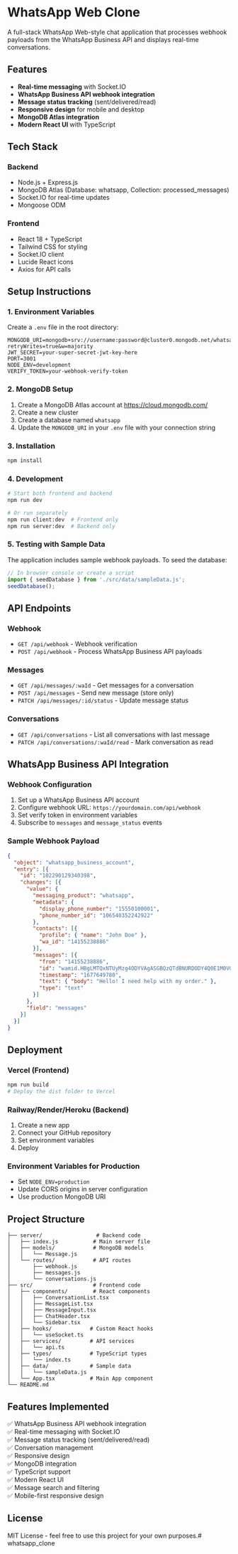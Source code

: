 # WhatsApp Web Clone

A full-stack WhatsApp Web-style chat application that processes webhook payloads from the WhatsApp Business API and displays real-time conversations.

## Features

- **Real-time messaging** with Socket.IO
- **WhatsApp Business API webhook integration**
- **Message status tracking** (sent/delivered/read)
- **Responsive design** for mobile and desktop
- **MongoDB Atlas integration**
- **Modern React UI** with TypeScript

## Tech Stack

### Backend
- Node.js + Express.js
- MongoDB Atlas (Database: whatsapp, Collection: processed_messages)
- Socket.IO for real-time updates
- Mongoose ODM

### Frontend
- React 18 + TypeScript
- Tailwind CSS for styling
- Socket.IO client
- Lucide React icons
- Axios for API calls

## Setup Instructions

### 1. Environment Variables

Create a `.env` file in the root directory:

```env
MONGODB_URI=mongodb+srv://username:password@cluster0.mongodb.net/whatsapp?retryWrites=true&w=majority
JWT_SECRET=your-super-secret-jwt-key-here
PORT=3001
NODE_ENV=development
VERIFY_TOKEN=your-webhook-verify-token
```

### 2. MongoDB Setup

1. Create a MongoDB Atlas account at https://cloud.mongodb.com/
2. Create a new cluster
3. Create a database named `whatsapp`
4. Update the `MONGODB_URI` in your `.env` file with your connection string

### 3. Installation

```bash
npm install
```

### 4. Development

```bash
# Start both frontend and backend
npm run dev

# Or run separately
npm run client:dev  # Frontend only
npm run server:dev  # Backend only
```

### 5. Testing with Sample Data

The application includes sample webhook payloads. To seed the database:

```javascript
// In browser console or create a script
import { seedDatabase } from './src/data/sampleData.js';
seedDatabase();
```

## API Endpoints

### Webhook
- `GET /api/webhook` - Webhook verification
- `POST /api/webhook` - Process WhatsApp Business API payloads

### Messages
- `GET /api/messages/:waId` - Get messages for a conversation
- `POST /api/messages` - Send new message (store only)
- `PATCH /api/messages/:id/status` - Update message status

### Conversations
- `GET /api/conversations` - List all conversations with last message
- `PATCH /api/conversations/:waId/read` - Mark conversation as read

## WhatsApp Business API Integration

### Webhook Configuration

1. Set up a WhatsApp Business API account
2. Configure webhook URL: `https://yourdomain.com/api/webhook`
3. Set verify token in environment variables
4. Subscribe to `messages` and `message_status` events

### Sample Webhook Payload

```json
{
  "object": "whatsapp_business_account",
  "entry": [{
    "id": "102290129340398",
    "changes": [{
      "value": {
        "messaging_product": "whatsapp",
        "metadata": {
          "display_phone_number": "15550100001",
          "phone_number_id": "106540352242922"
        },
        "contacts": [{
          "profile": { "name": "John Doe" },
          "wa_id": "14155238886"
        }],
        "messages": [{
          "from": "14155238886",
          "id": "wamid.HBgLMTQxNTUyMzg4ODYVAgASGBQzQTdBNURDODY4Q0E1M0VGM0Y0QUU",
          "timestamp": "1677649780",
          "text": { "body": "Hello! I need help with my order." },
          "type": "text"
        }]
      },
      "field": "messages"
    }]
  }]
}
```

## Deployment

### Vercel (Frontend)
```bash
npm run build
# Deploy the dist folder to Vercel
```

### Railway/Render/Heroku (Backend)
1. Create a new app
2. Connect your GitHub repository
3. Set environment variables
4. Deploy

### Environment Variables for Production
- Set `NODE_ENV=production`
- Update CORS origins in server configuration
- Use production MongoDB URI

## Project Structure

```
├── server/                 # Backend code
│   ├── index.js           # Main server file
│   ├── models/            # MongoDB models
│   │   └── Message.js
│   └── routes/            # API routes
│       ├── webhook.js
│       ├── messages.js
│       └── conversations.js
├── src/                   # Frontend code
│   ├── components/        # React components
│   │   ├── ConversationList.tsx
│   │   ├── MessageList.tsx
│   │   ├── MessageInput.tsx
│   │   ├── ChatHeader.tsx
│   │   └── Sidebar.tsx
│   ├── hooks/            # Custom React hooks
│   │   └── useSocket.ts
│   ├── services/         # API services
│   │   └── api.ts
│   ├── types/            # TypeScript types
│   │   └── index.ts
│   ├── data/             # Sample data
│   │   └── sampleData.js
│   └── App.tsx           # Main App component
└── README.md
```

## Features Implemented

✅ WhatsApp Business API webhook integration  
✅ Real-time messaging with Socket.IO  
✅ Message status tracking (sent/delivered/read)  
✅ Conversation management  
✅ Responsive design  
✅ MongoDB integration  
✅ TypeScript support  
✅ Modern React UI  
✅ Message search and filtering  
✅ Mobile-first responsive design  

## License

MIT License - feel free to use this project for your own purposes.#   w h a t s a p p _ c l o n e  
 